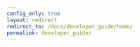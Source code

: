```yaml
---
config_only: true
layout: redirect
redirect_to: /docs/developer_guide/home/
permalink: developer_guide/
---
```


